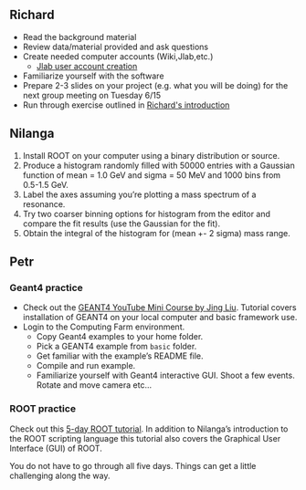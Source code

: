 ## Richard
* Read the background material
* Review data/material provided and ask questions
* Create needed computer accounts (Wiki,Jlab,etc.)
    * [Jlab user account creation](https://misportal.jlab.org/jlabAccess/)
* Familiarize yourself with the software
* Prepare 2-3 slides on your project (e.g. what you will be doing) for the next group meeting on Tuesday 6/15
* Run through exercise outlined in [Richard's introduction]((weekly_work/6_1_2021/talks/Richard_py_intro.ipynb))

## Nilanga
1. Install ROOT on your computer using a binary distribution or source.
2. Produce a histogram randomly filled with 50000 entries with a Gaussian function of mean = 1.0 GeV and sigma = 50 MeV and 1000 bins from 0.5-1.5 GeV.
3. Label the axes assuming you’re plotting a mass spectrum of a resonance.
4. Try two coarser binning options for histogram from the editor and
compare the fit results (use the Gaussian for the fit).
5. Obtain the integral of the histogram for (mean +- 2 sigma) mass range.

## Petr
### Geant4 practice
* Check out the [GEANT4 YouTube Mini Course by Jing Liu](https://youtube.com/playlist?list=PLw3G-vTgPrdBtrdWML8j7dYhylZDSgU1j). Tutorial covers installation of GEANT4 on your local computer and basic framework use.
* Login to the Computing Farm environment.
    * Copy Geant4 examples to your home folder.
    * Pick a GEANT4 example from `basic` folder.
    * Get familiar with the example’s README file. 
    * Compile and run example.
    * Familiarize yourself with Geant4 interactive GUI. Shoot a few events. Rotate and move camera etc...

### ROOT practice
Check out this [5-day ROOT tutorial](https://www.lpc-caen.in2p3.fr/root/Formation/en/). In addition to Nilanga’s introduction to the ROOT scripting language this tutorial also covers the Graphical User Interface (GUI) of ROOT.

You do not have to go through all five days. Things can get a little challenging along the way.
